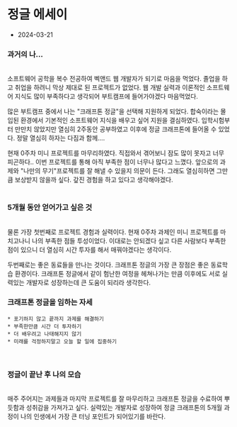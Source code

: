 # 정글 에세이
* 2024-03-21
### 과거의 나...  
<br>
소프트웨어 공학을 복수 전공하여 벡앤드 웹 개발자가 되기로 마음을 먹었다. 졸업을 하고 취업을 하려니 막상 제대로 된 프로젝트가 없었다.  웹 개발 실력과 이론적인 소프트웨어 지식도 많이 부족하다고 생각되어 부트캠프에 들어가야겠다 마음먹었다.   
  
많은 부트캠프 중에서 나는 "크래프톤 정글"을 선택해 지원하게 되었다. 합숙이라는 몰입된 환경에서 기본적인 소프트웨어 지식을 배우고 싶어 지원을 결심하였다. 입학시험부터 만만치 않았지만 열심히 2주동안 공부하였고 이후에 정글 크래프톤에 들어올 수 있었다. 정말 열심히 하자는 다짐과 함께....   

현재 0주차 미니 프로젝트를 마무리하였다. 직접와서 겪어보니 잠도 많이 못자고 너무 피곤하다.. 이번 프로젝트를 통해 아직 부족한 점이 너무나 많다고 느꼈다. 앞으로의 과제와 "나만의 무기"프로젝트를 잘 해낼 수 있을지 의문이 든다. 그래도 열심히하면 그만큼 보상받지 않을까 싶다. 갚진 경험을 하고 있다고 생각해야겠다.    
<br>

### 5개월 동안 얻어가고 싶은 것
<br>
물론 가장 첫번째로 프로젝트 경험과 실력이다. 현재 0주차 과제인 미니 프로젝트를 마치고나니 나의 부족한 점들 투성이었다. 이대로는 안되겠다 싶고 다른 사람보다 부족한 점이 있으니 더 열심히 시간 투자를 해서 매꿔야겠다는 생각이다.  

두번째로는 좋은 동료들을 만나는 것이다. 크래프톤 정글의 가장 큰 장점은 좋은 동료학습 환경이다. 크래프톤 정글에서 같이 험난한 여정을 헤쳐나가는 만큼 이후에도 서로 실력있는 개발자로 성장하는데 큰 도움이 되리라 생각한다. 
<br>

### 크래프톤 정글을 임하는 자세

    * 포기하지 않고 끝까지 과제를 해결하기  
    * 부족한만큼 시간 더 투자하기  
    * 더 배우려고 나태해지지 않기  
    * 미래를 걱정하지말고 오늘 할 일에 집중하기  

<br>

### 정글이 끝난 후 나의 모습
<br>
    매주 주어지는 과제들과 마지막 프로젝트를 잘 마무리하고 크래프톤 정글을 수료하여 뿌듯함과 성취감을 가져가고 싶다. 실력있는 개발자로 성장하여 정글 크래프톤의 5개월 과정이 나의 인생에서 가장 큰 터닝 포인트가 되어있기를 바란다.
<br>

